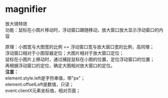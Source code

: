 # magnifier
放大镜特效<br>
功能：鼠标在小图片移动时，浮动窗口跟随移动，放大窗口放大显示浮动窗口的内容<br>

原理：小图宽与大图宽的比例 == 浮动窗口宽与放大窗口宽的比例，高同理；<br>
      浮动窗口相对于小图容器定位；大图片相对于放大窗口定位；<br>
      鼠标在小图片上移动时，通过捕捉鼠标在小图的位置，定位浮动窗口的位置；<br>
      再根据浮动窗口的定位，确定大图相对放大窗口的定位。<br>
<strong>注意：</strong><br>
      element.style.left是字符串值，带"px"；<br>
      element.offsetLeft是数值，只读；<br>
      event.clientX元素坐标值，相对页面；<br>
